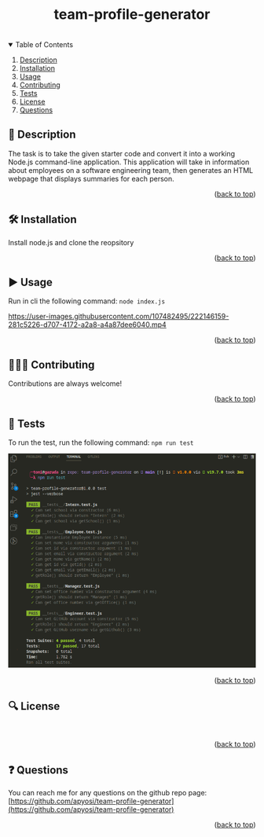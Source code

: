 <a id="readme-top"></a>

<div align="center">
<h1 align="center">team-profile-generator</h1>
<a href="https://github.com/apyosi/team-profile-generator/graphs/contributors"><img src="https://img.shields.io/github/contributors/apyosi/team-profile-generator.svg?style=for-the-badge" alt=""></a>
<a href="https://github.com/apyosi/team-profile-generator/network/members"><img src="https://img.shields.io/github/forks/apyosi/team-profile-generator.svg?style=for-the-badge" alt=""></a>
<a href="https://github.com/apyosi/team-profile-generator/stargazers"><img src="https://img.shields.io/github/stars/apyosi/team-profile-generator.svg?style=for-the-badge" alt=""></a>
<a href="https://github.com/apyosi/team-profile-generator/issues"><img src="https://img.shields.io/github/issues/apyosi/team-profile-generator.svg?style=for-the-badge" alt=""></a>
<a href="https://opensource.org/licenses/MIT"><img src="https://img.shields.io/badge/License-MIT-yellow.svg" alt=""></a>
</div>
<details open>
  <summary>Table of Contents</summary>
  <ol>
    <li><a href="#description">Description</a></li>
    <li><a href="#installation">Installation</a></li>
    <li><a href="#usage">Usage</a></li>
    <li><a href="#contributing">Contributing</a></li>
    <li><a href="#tests">Tests</a></li>
    <li><a href="#license">License</a></li>
    <li><a href="#questions">Questions</a></li>
  </ol>
</details>

<h2 id="description">🧾 Description</h2>

The task is to take the given starter code and convert it into a working Node.js command-line application. This application will take in information
about employees on a software engineering team, then generates an HTML webpage that displays summaries for each person.

<p align="right">(<a href="#readme-top">back to top</a>)</p>

<h2 id="installation">🛠️ Installation</h2>

Install node.js and clone the reopsitory

<p align="right">(<a href="#readme-top">back to top</a>)</p>

<h2 id="usage">▶️ Usage</h2>

Run in cli the following command: `node index.js`

https://user-images.githubusercontent.com/107482495/222146159-281c5226-d707-4172-a2a8-a4a87dee6040.mp4

<p align="right">(<a href="#readme-top">back to top</a>)</p>

<h2 id="contributing">🧑🏻‍🔧 Contributing</h2>

Contributions are always welcome!

<p align="right">(<a href="#readme-top">back to top</a>)</p>

<h2 id="tests">🧪 Tests</h2>

To run the test, run the following command: ```npm run test```

![test](./assets/tests.png)

<p align="right">(<a href="#readme-top">back to top</a>)</p>

<h2 id="license">🔍 License</h2>

<a href="https://opensource.org/licenses/MIT"><img src="https://img.shields.io/badge/License-MIT-yellow.svg" alt=""></a>

<p align="right">(<a href="#readme-top">back to top</a>)</p>

<h2 id="questions">❓ Questions</h2>

You can reach me for any questions on the github repo page: [https://github.com/apyosi/team-profile-generator](https://github.com/apyosi/team-profile-generator)

<p align="right">(<a href="#readme-top">back to top</a>)</p>
